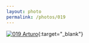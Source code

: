 ```yaml
---
layout: photo
permalink: /photos/019
---
```


[![019 Arturo](https://c2.staticflickr.com/4/3726/19019557254_fae4ec8004_c.jpg)](https://www.flickr.com/photos/131440297@N08/19019557254/){:target="_blank"}
